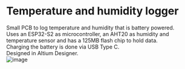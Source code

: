 # Temperature and humidity logger

Small PCB to log temperature and humidity that is battery powered.\
Uses an ESP32-S2 as microcontroller, an AHT20 as humidity and temperature sensor and has a 125MB flash chip to hold data.\
Charging the battery is done via USB Type C.\
Designed in Altium Designer.\
![image](https://github.com/TimBilliet/temp-humidity-logger-pcb/assets/47719114/fcf116cd-2674-4b76-a42a-6928ffa8c4d2)


